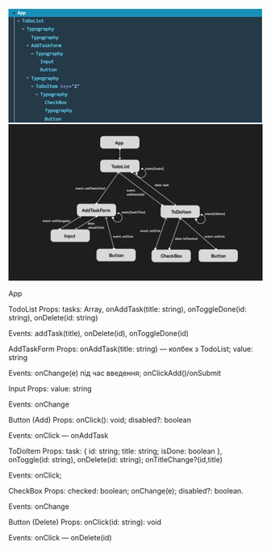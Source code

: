 ![Diagram](./images/diagram.jpg)
![Diagram2](./images/diagram2.jpg)

App

TodoList
Props: tasks: Array<Task>, onAddTask(title: string), onToggleDone(id: string), onDelete(id: string)

Events: addTask(title), onDelete(id), onToggleDone(id)

AddTaskForm
Props: onAddTask(title: string) — колбек з TodoList; value: string 

Events: onChange(e) під час введення; onClickAdd()/onSubmit 

Input
Props: value: string 

Events: onChange

Button (Add)
Props: onClick(): void; disabled?: boolean

Events: onClick — onAddTask 

ToDoItem
Props: task: { id: string; title: string; isDone: boolean }, onToggle(id: string), onDelete(id: string); onTitleChange?(id,title)

Events: onClick;

CheckBox
Props: checked: boolean; onChange(e); disabled?: boolean.

Events: onChange

Button (Delete)
Props: onClick(id: string): void

Events: onClick — onDelete(id)
